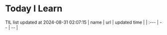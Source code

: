 # Today I Learn 
TIL list updated at 2024-08-31 02:07:15
| name | url | updated time |
| :--- | -- | -- |
